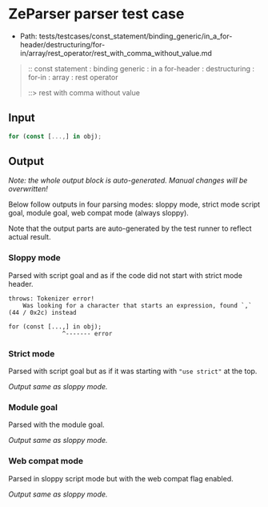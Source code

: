 # ZeParser parser test case

- Path: tests/testcases/const_statement/binding_generic/in_a_for-header/destructuring/for-in/array/rest_operator/rest_with_comma_without_value.md

> :: const statement : binding generic : in a for-header : destructuring : for-in : array : rest operator
>
> ::> rest with comma without value

## Input

`````js
for (const [...,] in obj);
`````

## Output

_Note: the whole output block is auto-generated. Manual changes will be overwritten!_

Below follow outputs in four parsing modes: sloppy mode, strict mode script goal, module goal, web compat mode (always sloppy).

Note that the output parts are auto-generated by the test runner to reflect actual result.

### Sloppy mode

Parsed with script goal and as if the code did not start with strict mode header.

`````
throws: Tokenizer error!
    Was looking for a character that starts an expression, found `,` (44 / 0x2c) instead

for (const [...,] in obj);
               ^------- error
`````

### Strict mode

Parsed with script goal but as if it was starting with `"use strict"` at the top.

_Output same as sloppy mode._

### Module goal

Parsed with the module goal.

_Output same as sloppy mode._

### Web compat mode

Parsed in sloppy script mode but with the web compat flag enabled.

_Output same as sloppy mode._

